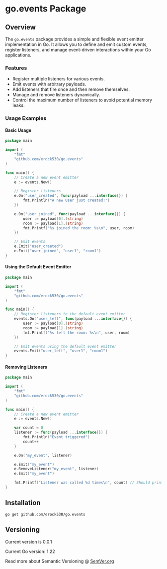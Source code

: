 # go.events Package

## Overview

The `go.events` package provides a simple and flexible event emitter implementation in Go. It allows you to define and emit custom events, register listeners, and manage event-driven interactions within your Go applications.

### Features

- Register multiple listeners for various events.
- Emit events with arbitrary payloads.
- Add listeners that fire once and then remove themselves.
- Manage and remove listeners dynamically.
- Control the maximum number of listeners to avoid potential memory leaks.

### Usage Examples

#### Basic Usage

```go
package main

import (
    "fmt"
    "github.com/erock530/go.events"
)

func main() {
    // Create a new event emitter
    e := events.New()

    // Register listeners
    e.On("user_created", func(payload ...interface{}) {
        fmt.Println("A new User just created!")
    })

    e.On("user_joined", func(payload ...interface{}) {
        user := payload[0].(string)
        room := payload[1].(string)
        fmt.Printf("%s joined the room: %s\n", user, room)
    })

    // Emit events
    e.Emit("user_created")
    e.Emit("user_joined", "user1", "room1")
}
```
#### Using the Default Event Emitter

```go
package main

import (
    "fmt"
    "github.com/erock530/go.events"
)

func main() {
    // Register listeners to the default event emitter
    events.On("user_left", func(payload ...interface{}) {
        user := payload[0].(string)
        room := payload[1].(string)
        fmt.Printf("%s left the room: %s\n", user, room)
    })

    // Emit events using the default event emitter
    events.Emit("user_left", "user1", "room1")
}
```

#### Removing Listeners

```go
package main

import (
    "fmt"
    "github.com/erock530/go.events"
)

func main() {
    // Create a new event emitter
    e := events.New()

    var count = 0
    listener := func(payload ...interface{}) {
        fmt.Println("Event triggered")
        count++
    }

    e.On("my_event", listener)

    e.Emit("my_event")
    e.RemoveListener("my_event", listener)
    e.Emit("my_event")

    fmt.Printf("Listener was called %d times\n", count) // Should print 1
}
```

## Installation

```
go get github.com/erock530/go.events
```

## Versioning

Current version is 0.0.1

Current Go version: 1.22

Read more about Semantic Versioning @ [SemVer.org](http://semver.org/)